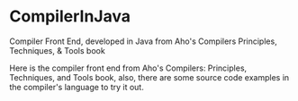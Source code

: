 # CompilerInJava
Compiler Front End, developed in Java from Aho's Compilers Principles, Techniques, &amp; Tools book

Here is the compiler front end from Aho's Compilers: Principles, Techniques, and Tools book, also, there are some source code examples in the compiler's language to try it out.
